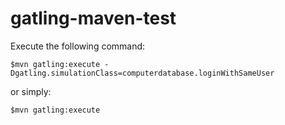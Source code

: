 gatling-maven-test
=========================



Execute the following command:

    $mvn gatling:execute -Dgatling.simulationClass=computerdatabase.loginWithSameUser

or simply:

    $mvn gatling:execute
